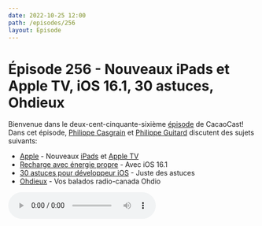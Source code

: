 ```yaml
---
date: 2022-10-25 12:00
path: /episodes/256
layout: Episode
---
```

# Épisode 256 - Nouveaux iPads et Apple TV, iOS 16.1, 30 astuces, Ohdieux
<p>Bienvenue dans le deux-cent-cinquante-sixi&egrave;me&nbsp;<a href="https://archive.org/download/cacaocast/cacaocast_256.mp3" title="CacaoCast Episode 256">épisode</a> de CacaoCast! Dans cet épisode, <a href="http://www.twitter.com/philippec" title="Philippe Casgrain sur Twitter">Philippe Casgrain</a> et <a href="http://www.twitter.com/cacaocast" title="Philippe Guitard sur Twitter">Philippe Guitard</a> discutent des sujets suivants:</p>
<ul>
<li><a href="https://www.apple.com/ca/fr/ipad-10.9/" title="Apple">Apple</a> - Nouveaux <a href="https://www.apple.com/ca/fr/ipad-pro/" title="iPads">iPads</a> et <a href="https://www.apple.com/ca/fr/apple-tv-4k/" title="Apple TV">Apple TV</a></li>
<li><a href="https://support.apple.com/en-us/HT213323" title="Recharge avec énergie propre">Recharge avec énergie propre</a> - Avec iOS 16.1</li>
<li><a href="https://www.fadel.io/blog/posts/30-tips-to-make-you-a-better-ios-developer/" title="30 astuces pour développeur iOS">30 astuces pour développeur iOS</a> - Juste des astuces</li>
<li><a href="https://ohdieux.ligature.ca" title="Ohdieux">Ohdieux</a> - Vos balados radio-canada Ohdio</li>
</ul>
<p><audio controls><source src="https://archive.org/download/cacaocast/cacaocast_256.mp3" type="audio/mpeg"><source src="https://archive.org/download/cacaocast/cacaocast_256.mp3" type="audio/mp4">Votre navigateur ne supporte pas l'élément audio / Your browser does not support the audio element.</audio></p>
